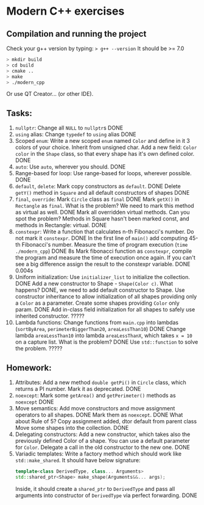 # Modern C++ exercises

## Compilation and running the project

Check your g++ version by typing:
`> g++ --version`
It should be >= 7.0

```bash
> mkdir build
> cd build
> cmake ..
> make
> ./modern_cpp
```
Or use QT Creator... (or other IDE).

## Tasks:

1. `nullptr`:
    Change all `NULL` to `nullptr`s
    DONE
2. `using` alias:
    Change `typedef` to `using` alias
    DONE
3. Scoped `enum`:
    Write a new scoped `enum` named `Color` and define in it 3 colors of your choice. Inherit from unsigned char.
    Add a new field: `Color color` in the `Shape` class, so that every shape has it's own defined color.
    DONE
4. `auto`:
    Use `auto`, wherever you should.
    DONE
5. Range-based for loop:
    Use range-based for loops, wherever possible.
    DONE
6. `default`, `delete`:
    Mark copy constructors as `default`.
    DONE
    Delete `getY()` method in `Square` and all default constructors of shapes
    DONE
7. `final`, `override`:
    Mark `Circle` class as `final`
    DONE
    Mark `getX()` in `Rectangle` as `final`. What is the problem?
    We need to mark this method as virtual as well.
    DONE
    Mark all overridden virtual methods. Can you spot the problem?
    Methods in Square hasn't been marked const, and methods in Rectangle: virtual.
    DONE
8. `constexpr`:
    Write a function that calculates n-th Fibonacci's number. Do not mark it `constexpr`.
    DONE
    In the first line of `main()` add computing 45-th Fibonacci's number. Measure the time of program execution (`time ./modern_cpp`)
    DONE 8s
    Mark fibonacci function as `constexpr`, compile the program and measure the time of execution once again.
    If you can't see a big difference assign the result to the constexpr variable.
    DONE 0.004s
9. Uniform initialization:
    Use `initializer_list` to initialize the collection.
    DONE
    Add a new constructor to Shape - `Shape(Color c)`. What happens?
    DONE, we need to add default constructor to Shape.
    Use constructor inheritance to allow initialization of all shapes providing only a `Color` as a parameter. Create some shapes providing `Color` only param.
    DONE
    Add in-class field initialization for all shapes to safely use inherited constructor.
    ?????
10. Lambda functions:
    Change functions from `main.cpp` into lambdas (`sortByArea`, `perimeterBiggerThan20`, `areaLessThan10`)
    DONE
    Change lambda `areaLessThan10` into lambda `areaLessThanX`, which takes `x = 10` on a capture list. What is the problem?
    DONE
    Use `std::function` to solve the problem.
    ?????
## Homework:

1. Attributes:
    Add a new method `double getPi()` in `Circle` class, which returns a PI number. Mark it as deprecated.
    DONE
2. `noexcept`:
    Mark some `getArea()` and `getPerimeter()` methods as `noexcept`
    DONE
3. Move semantics:
    Add move constructors and move assignment operators to all shapes.
    DONE
    Mark them as `noexcept`.
    DONE
    What about Rule of 5?
    Copy assignment added, dtor default from parent class
    Move some shapes into the collection.
    DONE
4. Delegating constructors:
    Add a new constructor, which takes also the previously defined Color of a shape. You can use a default parameter for `Color`.
    Delegate a call in the old constructor to the new one.
    DONE
5. Variadic templates:
    Write a factory method which should work like `std::make_shared`.
    It should have below signature:
    ```cpp
    template<class DerivedType, class... Arguments>
    std::shared_ptr<Shape> make_shape(Arguments&&... args);
    ```
    Inside, it should create a `shared_ptr` to `DerivedType` and pass all arguments into constructor of `DerivedType` via perfect forwarding.
    DONE
